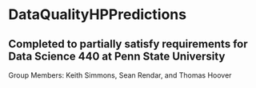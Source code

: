 # DataQualityHPPredictions 
## Completed to partially satisfy requirements for Data Science 440 at Penn State University
Group Members: Keith Simmons, Sean Rendar, and Thomas Hoover
